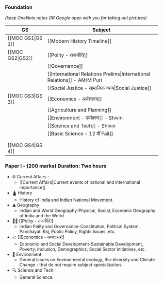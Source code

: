 ### Foundation

*(keep OneNote notes OR Google open with you for taking out pictures)*

| **GS**            | **Subject**                                                              |
| ----------------- | ------------------------------------------------------------------------ |
| [[MOC GS1\|GS 1]] | [[Modern History Timeline]]                                              |
| [[MOC GS2\|GS2]]  | [[Polity - राजनीति]]                                                     |
|                   | [[Governance]]                                                           |
|                   | [[International Relations Prelims\|International Relations]] - AM/M Puri |
|                   | [[Social Justice - सामाजिक न्याय\|Social Justice]]                       |
| [[MOC GS3\|GS 3]] | [[Economics - अर्थशास्त्र]]                                              |
|                   | [[Agriculture and Planning]]                                             |
|                   | [[Environment - पर्यावरण]] - Shivin                                      |
|                   | [[Science and Tech]] - Shivin                                            |
|                   | [[Basic Science - 12 वीं Fail]]                                          |
|                   |                                                                          |
|                   |                                                                          |
| [[MOC GS4\|GS 4]] |                                                                          |

### Paper I - (200 marks) Duration: Two hours

- 🌐 Current Affairs :
	- [[Current Affairs|Current events of national and international importance]].
- 🛕 History 
	- History of India and Indian National Movement.
- ⛰️ Geography
	- Indian and World Geography-Physical, Social, Economic Geography of India and the World.
- 👩‍⚖️ [[Polity - राजनीति]]
	- Indian Polity and Governance-Constitution, Political System, Panchayati Raj, Public Policy, Rights Issues, etc.
- 💹 [[Economics - अर्थशास्त्र]]
	- Economic and Social Development-Sustainable Development, Poverty, Inclusion, Demographics, Social Sector Initiatives, etc.
- 🐧 Environment
	- General issues on Environmental ecology, Bio-diversity and Climate Change - that do not require subject specialization.
- 🔍 Science and Tech
	- General Science.

